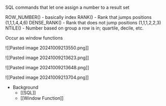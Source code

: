 SQL commands that let one assign a number to a result set

ROW_NUMBER() - basically index
RANK() - Rank that jumps positions (1,1,1,4,4,6)
DENSE_RANK() - Rank that does not jump positions (1,1,1,2,2,3)
NTILE() - Number based on group a row is in; quartile, decile, etc.

Occur as window functions

![[Pasted image 20241009213550.png]]

![[Pasted image 20241009213623.png]]

![[Pasted image 20241009213648.png]]

![[Pasted image 20241009213704.png]]

- Background
	- [[SQL]]
	- [[Window Function]]
